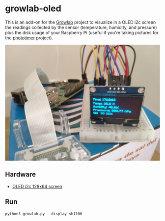# growlab-oled

This is an add-on for the [Growlab](https://github.com/alexellis/growlab) project to visualize in a OLED i2c screen the readings collected by the sensor (temperature, humidity, and pressure) plus the disk usage of your Raspberry Pi (useful if you're taking pictures for the [phototimer](https://github.com/alexellis/phototimer) project).

![oled.jpeg](docs/images/oled.jpeg)

## Hardware

- [OLED i2c 128x64 screen](https://www.amazon.es/gp/product/B07T2H5QXC/ref=ppx_yo_dt_b_asin_title_o03_s00?ie=UTF8&psc=1)

## Run

```python
python3 growlab.py --display sh1106
```
